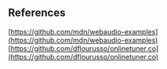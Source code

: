 ## References

[https://github.com/mdn/webaudio-examples](https://github.com/mdn/webaudio-examples)
[https://github.com/dflourusso/onlinetuner.co](https://github.com/dflourusso/onlinetuner.co)